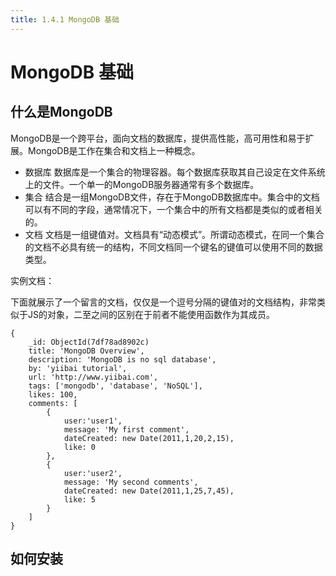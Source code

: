 ```yaml
---
title: 1.4.1 MongoDB 基础
---
```


# MongoDB 基础

## 什么是MongoDB

MongoDB是一个跨平台，面向文档的数据库，提供高性能，高可用性和易于扩展。MongoDB是工作在集合和文档上一种概念。

- 数据库
    数据库是一个集合的物理容器。每个数据库获取其自己设定在文件系统上的文件。一个单一的MongoDB服务器通常有多个数据库。
- 集合
    结合是一组MongoDB文件，存在于MongoDB数据库中。集合中的文档可以有不同的字段，通常情况下，一个集合中的所有文档都是类似的或者相关的。
- 文档
    文档是一组键值对。文档具有“动态模式”。所谓动态模式，在同一个集合的文档不必具有统一的结构，不同文档同一个键名的键值可以使用不同的数据类型。

实例文档：

下面就展示了一个留言的文档，仅仅是一个逗号分隔的键值对的文档结构，非常类似于JS的对象，二至之间的区别在于前者不能使用函数作为其成员。

    {
        _id: ObjectId(7df78ad8902c)
        title: 'MongoDB Overview', 
        description: 'MongoDB is no sql database',
        by: 'yiibai tutorial',
        url: 'http://www.yiibai.com',
        tags: ['mongodb', 'database', 'NoSQL'],
        likes: 100, 
        comments: [	
            {
                user:'user1',
                message: 'My first comment',
                dateCreated: new Date(2011,1,20,2,15),
                like: 0 
            },
            {
                user:'user2',
                message: 'My second comments',
                dateCreated: new Date(2011,1,25,7,45),
                like: 5
            }
        ]
    }

<!-- TODO: 这里的文档结构需要替换 -->


## 如何安装

<!-- TODO: 这里应该有一个安装MongoDB的链接 -->

<!-- ##### 在 Windows 上安装 MongoBD

我们要在Windows上安装MongoDB，首先从 [https://www.mongodb.com/download-center/community](https://www.mongodb.com/download-center/community) 下载最新版本的MongoDB，下载完成后的文件应该是`mongodb-win32-x86_64-2008plus-ssl-[version]-signed.msi`，这里的[version]是你下载的MongoDB的版本。

双击运行之后下一步，同意使用协议后下一步。

![1.4.1 MongoDB安装](../img/1.4.1MongoDB安装.png.jpg)

我们推荐使用完整模式(Complete)进行安装，因为这样可以免去一些配置的过程，当然你也可以选择自定义(Custom)模式进行安装，那么你就需要在今后的实验中注意自己数据库启动与否的问题。

#### 完整模式

![1.4.1MongoDB安装-完整模式](../img/1.4.1MongoDB安装-完整模式.jpg)

保持这个默认的设置不要动，直接下一步即可完成安装。

打开`cmd`，七日换到

我们推荐将MongoDB安装在 -->
